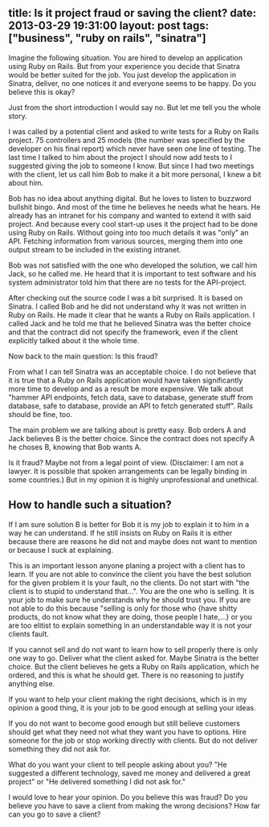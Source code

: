 title: Is it project fraud or saving the client?
date: 2013-03-29 19:31:00
layout: post
tags: ["business", "ruby on rails", "sinatra"]
---
Imagine the following situation. You are hired to develop an application using Ruby on Rails. But from your experience you decide that Sinatra would be better suited for the job. You just develop the application in Sinatra, deliver, no one notices it and everyone seems to be happy. Do you believe this is okay?
<!--MORE-->

Just from the short introduction I would say no. But let me tell you the whole story.

I was called by a potential client and asked to write tests for a Ruby on Rails project. 75 controllers and 25 models (the number was specified by the developer on his final report) which never have seen one line of testing. The last time I talked to him about the project I should now add tests to I suggested giving the job to someone I know. But since I had two meetings with the client, let us call him Bob to make it a bit more personal, I knew a bit about him.

Bob has no idea about anything digital. But he loves to listen to buzzword bullshit bingo. And most of the time he believes he needs what he hears. He already has an intranet for his company and wanted to extend it with said project. And because every cool start-up uses it the project had to be done using Ruby on Rails. Without going into too much details it was "only" an API. Fetching information from various sources, merging them into one output stream to be included in the existing intranet.

Bob was not satisfied with the one who developed the solution, we call him Jack, so he called me. He heard that it is important to test software and his system administrator told him that there are no tests for the API-project.

After checking out the source code I was a bit surprised. It is based on Sinatra. I called Bob and he did not understand why it was not written in Ruby on Rails. He made it clear that he wants a Ruby on Rails application. I called Jack and he told me that he believed Sinatra was the better choice and that the contract did not specify the framework, even if the client explicitly talked about it the whole time.

Now back to the main question: Is this fraud?

From what I can tell Sinatra was an acceptable choice. I do not believe that it is true that a Ruby on Rails application would have taken significantly more time to develop and as a result be more expensive. We talk about "hammer API endpoints, fetch data, save to database, generate stuff from database, safe to database, provide an API to fetch generated stuff". Rails should be fine, too.

The main problem we are talking about is pretty easy. Bob orders A and Jack believes B is the better choice. Since the contract does not specify A he choses B, knowing that Bob wants A.

Is it fraud? Maybe not from a legal point of view. (Disclaimer: I am not a lawyer. It is possible that spoken arrangements can be legally binding in some countries.) But in my opinion it is highly unprofessional and unethical.

## How to handle such a situation?
If I am sure solution B is better for Bob it is my job to explain it to him in a way he can understand. If he still insists on Ruby on Rails it is either because there are reasons he did not and maybe does not want to mention or because I suck at explaining.

This is an important lesson anyone planing a project with a client has to learn. If you are not able to convince the client you have the best solution for the given problem it is your fault, no the clients. Do not start with "the client is to stupid to understand that…". You are the one who is selling. It is your job to make sure he understands why he should trust you. If you are not able to do this because "selling is only for those who {have shitty products, do not know what they are doing, those people I hate,…} or you are too elitist to explain something in an understandable way it is not your clients fault.

If you cannot sell and do not want to learn how to sell properly there is only one way to go. Deliver what the client asked for. Maybe Sinatra is the better choice. But the client believes he gets a Ruby on Rails application, which he ordered, and this is what he should get. There is no reasoning to justify anything else.

If you want to help your client making the right decisions, which is in my opinion a good thing, it is your job to be good enough at selling your ideas.

If you do not want to become good enough but still believe customers should get what they need not what they want you have to options. Hire someone for the job or stop working directly with clients. But do not deliver something they did not ask for.

What do you want your client to tell people asking about you? "He suggested a different technology, saved me money and delivered a great project" or "He delivered something I did not ask for."

I would love to hear your opinion. Do you believe this was fraud? Do you believe you have to save a client from making the wrong decisions? How far can you go to save a client?